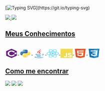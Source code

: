  [![Typing SVG](https://readme-typing-svg.herokuapp.com?color=000000F7&size=25&&center=true&vCenter=true&width=660&lines=Olá!+👋+Me+chamo+Brenda+Assunção.;+Sejam+bem+vindos+ao+meu+perfil!;+Sou+formada+em+Ciência+da+Computação.;+Sou+desenvolvedora+Back-End.)](https://git.io/typing-svg)
 <div>
  <a href="https://github.com/brenda-programmer">
  <img height="180em" src="https://github-readme-stats.vercel.app/api?username=brenda-programmer&show_icons=true&theme=dracula&include_all_commits=true&count_private=true"/>
  <img height="180em" src="https://github-readme-stats.vercel.app/api/top-langs/?username=brenda-programmer&layout=compact&langs_count=7&theme=dracula"/>
</div>
 
 ## Meus Conhecimentos
 
 <div style="display: inline_block"><br>
   <img align="center" alt="brenda-programmer-Csharp" height="30" width="40" src="https://raw.githubusercontent.com/devicons/devicon/master/icons/csharp/csharp-plain.svg">
  <img align="center" alt="brenda-programmer-Python" height="30" width="40" src="https://raw.githubusercontent.com/devicons/devicon/master/icons/python/python-original.svg">
  <img align="center" alt="brenda-programmer-Java" height="30" width="40" src="https://raw.githubusercontent.com/devicons/devicon/master/icons/java/java-original.svg">
   <img align="center" alt="brenda-programmer-React" height="30" width="40" src="https://raw.githubusercontent.com/devicons/devicon/master/icons/react/react-original.svg">
  <img align="center" alt="brenda-programmer-Js" height="30" width="40" src="https://raw.githubusercontent.com/devicons/devicon/master/icons/javascript/javascript-plain.svg">
  <img align="center" alt="brenda-programmer-HTML" height="30" width="40" src="https://raw.githubusercontent.com/devicons/devicon/master/icons/html5/html5-original.svg">
  <img align="center" alt="brenda-programmer-CSS" height="30" width="40" src="https://raw.githubusercontent.com/devicons/devicon/master/icons/css3/css3-original.svg">
</div>
 
 ## Como me encontrar
<div> 
  <a href="https://instagram.com/brenda.programmer" target="_blank"><img src="https://img.shields.io/badge/-Instagram-%23E4405F?style=for-the-badge&logo=instagram&logoColor=white" target="_blank"></a>
  <a href = "mailto:brenda.programmer@gmail.com.br"><img src="https://img.shields.io/badge/-Gmail-%23333?style=for-the-badge&logo=gmail&logoColor=white" target="_blank"></a>
  <a href="https://www.linkedin.com/in/brenda-programmer/" target="_blank"><img src="https://img.shields.io/badge/-LinkedIn-%230077B5?style=for-the-badge&logo=linkedin&logoColor=white" target="_blank"></a> 
 
</div>
  
